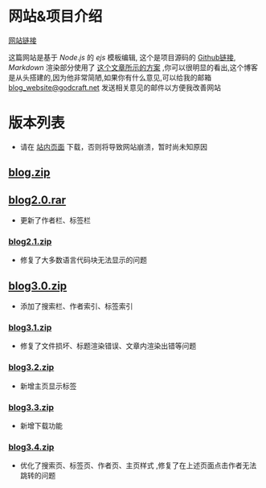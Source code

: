 # 网站&项目介绍

[网站链接](http://blog.godcraft.net/)

这篇网站是基于 $Node.js$ 的 $ejs$ 模板编辑, 这个是项目源码的 [Github链接](https://github.com/QuQiZhouSi/MyBlog), $Markdown$ 渲染部分使用了 [这个文章所示的方案](https://diygod.cc/unified-markdown) ,你可以很明显的看出,这个博客是从头搭建的,因为他非常简陋,如果你有什么意见,可以给我的邮箱 blog_website@godcraft.net 发送相关意见的邮件以方便我改善网站

# 版本列表

* 请在 [站内页面](http://blog.godcraft.net:3000/post/versions) 下载，否则将导致网站崩溃，暂时尚未知原因

## [blog.zip](http://blog.godcraft.net:3000/downloads/blog.zip)

## [blog2.0.rar](http://blog.godcraft.net:3000/downloads/blog2.0.rar)

* 更新了作者栏、标签栏

### [blog2.1.zip](http://blog.godcraft.net:3000/downloads/blog2.1.zip)

* 修复了大多数语言代码块无法显示的问题

## [blog3.0.zip](http://blog.godcraft.net:3000/downloads/blog3.0.zip)

* 添加了搜索栏、作者索引、标签索引

### [blog3.1.zip](http://blog.godcraft.net:3000/downloads/blog3.1.zip)

* 修复了文件损坏、标题渲染错误、文章内渲染出错等问题

### [blog3.2.zip](http://blog.godcraft.net:3000/downloads/blog3.2.zip)

* 新增主页显示标签

### [blog3.3.zip](http://blog.godcraft.net:3000/downloads/blog3.3.zip)

* 新增下载功能

### [blog3.4.zip](http://blog.godcraft.net:3000/downloads/blog3.4.zip)

* 优化了搜索页、标签页、作者页、主页样式 ,修复了在上述页面点击作者无法跳转的问题
